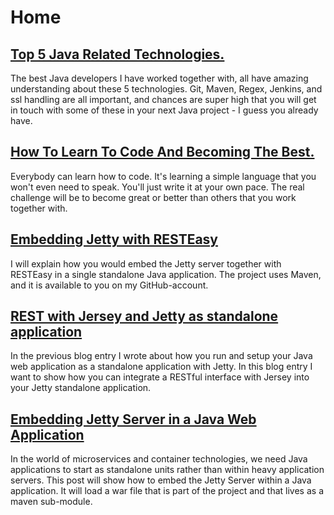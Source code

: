 # Home

## [Top 5 Java Related Technologies.](top-java-technologies)
The best Java developers I have worked together with, all have amazing understanding about
these 5 technologies. Git, Maven, Regex, Jenkins, and ssl handling are all important, and 
chances are super high that you will get in touch with some of these in your next Java project - 
I guess you already have. 
   
## [How To Learn To Code And Becoming The Best.](how-to-learn-to-code-and-becoming-the-best)
Everybody can learn how to code. 
It's learning a simple language that you won't even need to speak. 
You'll just write it at your own pace. 
The real challenge will be to become great 
or better than others that you work together with.

## [Embedding Jetty with RESTEasy](embedding-jetty-with-resteasy)
I will explain how you would embed the Jetty server 
together with RESTEasy in a single standalone Java application. 
The project uses Maven, and it is available to you on my GitHub-account.

## [REST with Jersey and Jetty as standalone application](rest-with-jersey-and-jetty-as-standalone-application)
In the previous blog entry I wrote about how you run and setup your Java web application as 
a standalone application with Jetty. In this blog entry I want to show how 
you can integrate a RESTful interface with Jersey into your Jetty standalone application.

## [Embedding Jetty Server in a Java Web Application](embedding-jetty-in-java-web-application)
In the world of microservices and container technologies, 
we need Java applications to start as standalone units rather than 
within heavy application servers. This post will show how to embed the Jetty Server 
within a Java application. It will load a war file that is part of the project and 
that lives as a maven sub-module.